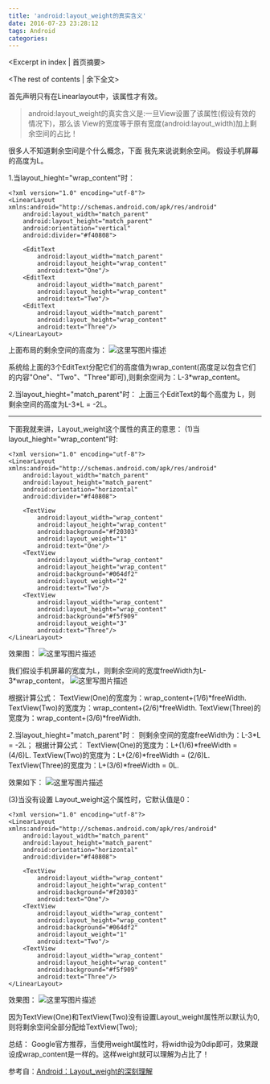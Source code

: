 ```yaml
---
title: 'android:layout_weight的真实含义'
date: 2016-07-23 23:28:12
tags: Android
categories:
---
```

<Excerpt in index | 首页摘要> 
<!-- more -->
<The rest of contents | 余下全文>

首先声明只有在Linearlayout中，该属性才有效。

> android:layout_weight的真实含义是:一旦View设置了该属性(假设有效的情况下)，那么该
> View的宽度等于原有宽度(android:layout_width)加上剩余空间的占比！

很多人不知道剩余空间是个什么概念，下面 我先来说说剩余空间。
假设手机屏幕的高度为L。

1.当layout_hieght="wrap_content"时：
```
<?xml version="1.0" encoding="utf-8"?>
<LinearLayout xmlns:android="http://schemas.android.com/apk/res/android"
    android:layout_width="match_parent"
    android:layout_height="match_parent"
    android:orientation="vertical"
    android:divider="#f40808">

    <EditText
        android:layout_width="match_parent"
        android:layout_height="wrap_content"
        android:text="One"/>
    <EditText
        android:layout_width="match_parent"
        android:layout_height="wrap_content"
        android:text="Two"/>
    <EditText
        android:layout_width="match_parent"
        android:layout_height="wrap_content"
        android:text="Three"/>
</LinearLayout>

```
上面布局的剩余空间的高度为：
![这里写图片描述](http://img.blog.csdn.net/20151210153945916)

系统给上面的3个EditText分配它们的高度值为wrap_content(高度足以包含它们的内容"One"、"Two"、"Three"即可),则剩余空间为：L-3*wrap_content。

2.当layout_hieght="match_parent"时：
上面三个EditText的每个高度为 L，则剩余空间的高度为L-3*L = -2L。


----------


下面我就来讲，Layout_weight这个属性的真正的意思：
(1)当layout_hieght="wrap_content"时:

```
<?xml version="1.0" encoding="utf-8"?>
<LinearLayout xmlns:android="http://schemas.android.com/apk/res/android"
    android:layout_width="match_parent"
    android:layout_height="match_parent"
    android:orientation="horizontal"
    android:divider="#f40808">

    <TextView
        android:layout_width="wrap_content"
        android:layout_height="wrap_content"
        android:background="#f20303"
        android:layout_weight="1"
        android:text="One"/>
    <TextView
        android:layout_width="wrap_content"
        android:layout_height="wrap_content"
        android:background="#064df2"
        android:layout_weight="2"
        android:text="Two"/>
    <TextView
        android:layout_width="wrap_content"
        android:layout_height="wrap_content"
        android:background="#f5f909"
        android:layout_weight="3"
        android:text="Three"/>
</LinearLayout>

```
效果图：
![这里写图片描述](http://img.blog.csdn.net/20151210160833528)

我们假设手机屏幕的宽度为L，则剩余空间的宽度freeWidth为L-3*wrap_content，
![这里写图片描述](http://img.blog.csdn.net/20151210161353581)

根据计算公式：
TextView(One)的宽度为：wrap_content+(1/6)*freeWidth.
TextView(Two)的宽度为：wrap_content+(2/6)*freeWidth.
TextView(Three)的宽度为：wrap_content+(3/6)*freeWidth.

2.当layout_hieght="match_parent"时：
则剩余空间的宽度freeWidth为：L-3*L = -2L；
根据计算公式：
TextView(One)的宽度为：L+(1/6)*freeWidth = (4/6)L.
TextView(Two)的宽度为：L+(2/6)*freeWidth = (2/6)L.
TextView(Three)的宽度为：L+(3/6)*freeWidth = 0L.

效果如下：
![这里写图片描述](http://img.blog.csdn.net/20151210162348455)

(3)当没有设置 Layout_weight这个属性时，它默认值是0：

```
<?xml version="1.0" encoding="utf-8"?>
<LinearLayout xmlns:android="http://schemas.android.com/apk/res/android"
    android:layout_width="match_parent"
    android:layout_height="match_parent"
    android:orientation="horizontal"
    android:divider="#f40808">

    <TextView
        android:layout_width="wrap_content"
        android:layout_height="wrap_content"
        android:background="#f20303"
        android:text="One"/>
    <TextView
        android:layout_width="wrap_content"
        android:layout_height="wrap_content"
        android:background="#064df2"
        android:layout_weight="1"
        android:text="Two"/>
    <TextView
        android:layout_width="wrap_content"
        android:layout_height="wrap_content"
        android:background="#f5f909"
        android:text="Three"/>
</LinearLayout>

```

效果图：
![这里写图片描述](http://img.blog.csdn.net/20151210162742080)

因为TextView(One)和TextView(Two)没有设置Layout_weight属性所以默认为0,则将剩余空间全部分配给TextView(Two);

总结：
Google官方推荐，当使用weight属性时，将width设为0dip即可，效果跟设成wrap_content是一样的。这样weight就可以理解为占比了！

参考自：[Android：Layout_weight的深刻理解](http://www.android100.org/html/201310/22/4536.html)